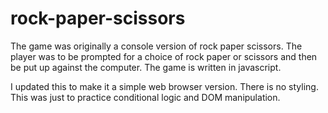 # rock-paper-scissors
The game was originally a console version of rock paper scissors. The player was to be prompted for a choice of rock paper or scissors and then be put up against the computer. The game is written in javascript.

I updated this to make it a simple web browser version. There is no styling. This was just to practice conditional logic and DOM manipulation. 
